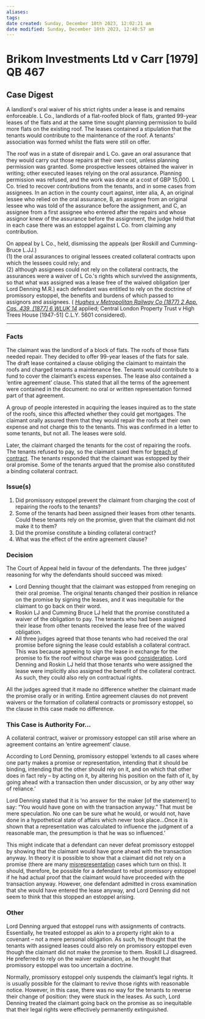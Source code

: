 ```yaml
---
aliases: 
tags: 
date created: Sunday, December 10th 2023, 12:02:21 am
date modified: Sunday, December 10th 2023, 12:40:57 am
---
```


# Brikom Investments Ltd v Carr [1979] QB 467

## Case Digest

A landlord's oral waiver of his strict rights under a lease is and remains enforceable. L Co., landlords of a flat-roofed block of flats, granted 99-year leases of the flats and at the same time sought planning permission to build more flats on the existing roof. The leases contained a stipulation that the tenants would contribute to the maintenance of the roof. A tenants' association was formed whilst the flats were still on offer.

The roof was in a state of disrepair and L Co. gave an oral assurance that they would carry out those repairs at their own cost, unless planning permission was granted. Some prospective lessees obtained the waiver in writing; other executed leases relying on the oral assurance. Planning permission was refused, and the work was done at a cost of GBP 15,000. L Co. tried to recover contributions from the tenants, and in some cases from assignees. In an action in the county court against, inter alia, A, an original lessee who relied on the oral assurance, B, an assignee from an original lessee who was told of the assurance before the assignment, and C, an assignee from a first assignee who entered after the repairs and whose assignor knew of the assurance before the assignment, the judge held that in each case there was an estoppel against L Co. from claiming any contribution.

On appeal by L Co., held, dismissing the appeals (per Roskill and Cumming-Bruce L.JJ.)  
(1) the oral assurances to original lessees created collateral contracts upon which the lessees could rely; and  
(2) although assignees could not rely on the collateral contracts, the assurances were a waiver of L Co.'s rights which survived the assignments, so that what was assigned was a lease free of the waived obligation (per Lord Denning M.R.) each defendant was entitled to rely on the doctrine of promissory estoppel, the benefits and burdens of which passed to assignors and assignees. ( _[Hughes v Metropolitan Railway Co (1877) 2 App. Cas. 439, [1877] 6 WLUK 14](https://uk.westlaw.com/Document/IC4783280E42711DA8FC2A0F0355337E9/View/FullText.html?originationContext=document&transitionType=DocumentItem&ppcid=8eaa980309e841b497dcff50f741027d&contextData=(sc.Default))_ applied; Central London Property Trust v High Trees House [1947-51] C.L.Y. 5601 considered).

---

### Facts

The claimant was the landlord of a block of flats. The roofs of those flats needed repair. They decided to offer 99-year leases of the flats for sale. The draft lease contained a clause obliging the claimant to maintain the roofs and charged tenants a maintenance fee. Tenants would contribute to a fund to cover the claimant’s excess expenses. The lease also contained a ‘entire agreement’ clause. This stated that all the terms of the agreement were contained in the document: no oral or written representation formed part of that agreement.

A group of people interested in acquiring the leases inquired as to the state of the roofs, since this affected whether they could get mortgages. The claimant orally assured them that they would repair the roofs at their own expense and not charge this to the tenants. This was confirmed in a letter to some tenants, but not all. The leases were sold.

Later, the claimant charged the tenants for the cost of repairing the roofs. The tenants refused to pay, so the claimant sued them for [breach of contract](https://ipsaloquitur.com/contract-law/breach-of-contract/). The tenants responded that the claimant was estopped by their oral promise. Some of the tenants argued that the promise also constituted a binding collateral contract.

### Issue(s)

1. Did promissory estoppel prevent the claimant from charging the cost of repairing the roofs to the tenants?
2. Some of the tenants had been assigned their leases from other tenants. Could these tenants rely on the promise, given that the claimant did not make it to them?
3. Did the promise constitute a binding collateral contract?
4. What was the effect of the entire agreement clause?

### Decision

The Court of Appeal held in favour of the defendants. The three judges’ reasoning for why the defendants should succeed was mixed:

- Lord Denning thought that the claimant was estopped from reneging on their oral promise. The original tenants changed their position in reliance on the promise by signing the leases, and it was inequitable for the claimant to go back on their word.
- Roskin LJ and Cumming Bruce LJ held that the promise constituted a waiver of the obligation to pay. The tenants who had been assigned their lease from other tenants received the lease free of the waived obligation.
- All three judges agreed that those tenants who had received the oral promise before signing the lease could establish a collateral contract. This was because agreeing to sign the lease in exchange for the promise to fix the roof without charge was good [consideration](https://ipsaloquitur.com/contract-law/consideration/). Lord Denning and Roskin LJ held that those tenants who were assigned the lease were implicitly also assigned the benefit of the collateral contract. As such, they could also rely on contractual rights.

All the judges agreed that it made no difference whether the claimant made the promise orally or in writing. Entire agreement clauses do not prevent waivers or the formation of collateral contracts or promissory estoppel, so the clause in this case made no difference.

### This Case is Authority For…

A collateral contract, waiver or promissory estoppel can still arise where an agreement contains an ‘entire agreement’ clause.

According to Lord Denning, promissory estoppel ‘extends to all cases where one party makes a promise or representation, intending that it should be binding, intending that the other should rely on it, and on which that other does in fact rely – by acting on it, by altering his position on the faith of it, by going ahead with a transaction then under discussion, or by any other way of reliance.’

Lord Denning stated that it is ‘no answer for the maker [of the statement] to say: “You would have gone on with the transaction anyway.” That must be mere speculation. No one can be sure what he would, or would not, have done in a hypothetical state of affairs which never took place…Once it is shown that a representation was calculated to influence the judgment of a reasonable man, the presumption is that he was so influenced.’

This might indicate that a defendant can never defeat promissory estoppel by showing that the claimant would have gone ahead with the transaction anyway. In theory it is possible to show that a claimant did not rely on a promise (there are many [misrepresentation](https://ipsaloquitur.com/contract-law/misrepresentation/) cases which turn on this). It should, therefore, be possible for a defendant to rebut promissory estoppel if he had actual proof that the claimant would have proceeded with the transaction anyway. However, one defendant admitted in cross examination that she would have entered the lease anyway, and Lord Denning did not seem to think that this stopped an estoppel arising.

### Other

Lord Denning argued that estoppel runs with assignments of contracts. Essentially, he treated estoppel as akin to a property right akin to a covenant – not a mere personal obligation. As such, he thought that the tenants with assigned leases could also rely on promissory estoppel even though the claimant did not make the promise to them. Roskill LJ disagreed. He preferred to rely on the waiver explanation, as he thought that promissory estoppel was too uncertain a doctrine.

Normally, promissory estoppel only suspends the claimant’s legal rights. It is usually possible for the claimant to revive those rights with reasonable notice. However, in this case, there was no way for the tenants to reverse their change of position: they were stuck in the leases. As such, Lord Denning treated the claimant going back on the promise as so inequitable that their legal rights were effectively permanently extinguished.
